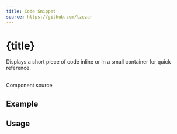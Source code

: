 ```yaml
---
title: Code Snippet
source: https://github.com/tzezar
---
```


<script lang='ts'>
    import {examples} from './examples.ts'
    import {CodePreview} from '$lib/components/tzezars-enhancements/code-preview'
    import {CodeBlock} from '$lib/components/tzezars-enhancements/code-block'
    import {Link} from '$lib/components/tzezars-enhancements/link'
</script>

# {title}

Displays a short piece of code inline or in a small container for quick reference.

<br/>

<Link href={source}>Component source</Link>


## Example

<CodePreview code={examples.example.code} class="">
<examples.example.component />
</CodePreview>

## Usage

<CodeBlock code={examples.usage.code} lang='svelte'/>